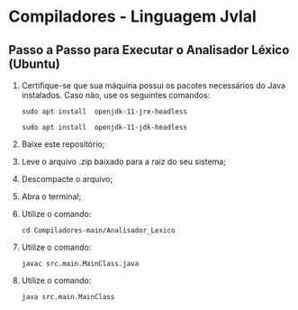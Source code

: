 # Compiladores - Linguagem Jvlal

## Passo a Passo para Executar o Analisador Léxico (Ubuntu)
1. Certifique-se que sua máquina possui os pacotes necessários do Java instalados. Caso não, use os seguintes comandos:
   
   ``` sudo apt install  openjdk-11-jre-headless ```
   
   ``` sudo apt install  openjdk-11-jdk-headless ```

2. Baixe este repositório;
3. Leve o arquivo .zip baixado para a raiz do seu sistema;
4. Descompacte o arquivo;
5. Abra o terminal;
6. Utilize o comando:

   ``` cd Compiladores-main/Analisador_Lexico ```

7. Utilize o comando:

   ``` javac src.main.MainClass.java ```
   
8. Utilize o comando: 

   ``` java src.main.MainClass ```
